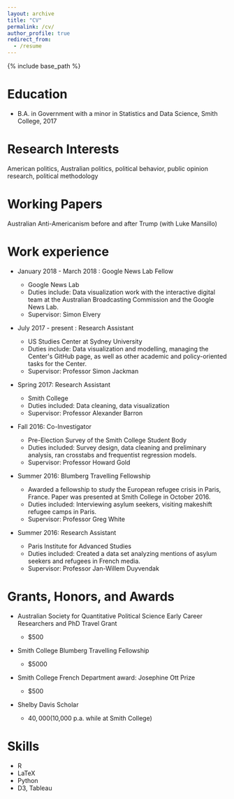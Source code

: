 ```yaml
---
layout: archive
title: "CV"
permalink: /cv/
author_profile: true
redirect_from:
  - /resume
---
```


{% include base_path %}

Education
======
* B.A. in Government with a minor in Statistics and Data Science, Smith College, 2017

Research Interests
======
American politics, Australian politics, political behavior, public opinion research, political methodology

Working Papers
======

Australian Anti-Americanism before and after Trump (with Luke Mansillo)

Work experience
======
* January 2018 - March 2018 : Google News Lab Fellow
  * Google News Lab
  * Duties include: Data visualization work with the interactive digital team at the Australian Broadcasting Commission and the Google News Lab.
  * Supervisor: Simon Elvery

* July 2017 - present : Research Assistant
  * US Studies Center at Sydney University
  * Duties include: Data visualization and modelling, managing the Center's GitHub page, as well as other academic and policy-oriented tasks for the Center. 
  * Supervisor: Professor Simon Jackman

* Spring 2017: Research Assistant
  * Smith College
  * Duties included: Data cleaning, data visualization
  * Supervisor: Professor Alexander Barron
  
* Fall 2016: Co-Investigator
  * Pre-Election Survey of the Smith College Student Body
  * Duties included: Survey design, data cleaning and preliminary analysis, ran crosstabs and frequentist regression models. 
  * Supervisor: Professor Howard Gold
  
* Summer 2016: Blumberg Travelling Fellowship
  * Awarded a fellowship to study the European refugee crisis in Paris, France. Paper was presented at Smith College in October 2016. 
  * Duties included: Interviewing asylum seekers, visiting makeshift refugee camps in Paris.  
  * Supervisor: Professor Greg White
  
* Summer 2016: Research Assistant
  * Paris Institute for Advanced Studies 
  * Duties included: Created a data set analyzing mentions of asylum seekers and refugees in French media.
  * Supervisor: Professor Jan-Willem Duyvendak
  

Grants, Honors, and Awards
======
* Australian Society for Quantitative Political Science Early Career Researchers and PhD Travel Grant
  * $500

* Smith College Blumberg Travelling Fellowship
  * $5000 
  
* Smith College French Department award: Josephine Ott Prize
  * $500
  
* Shelby Davis Scholar
  * $40,000 ($10,000 p.a. while at Smith College)
  
Skills
======
* R
* LaTeX
* Python
* D3, Tableau

